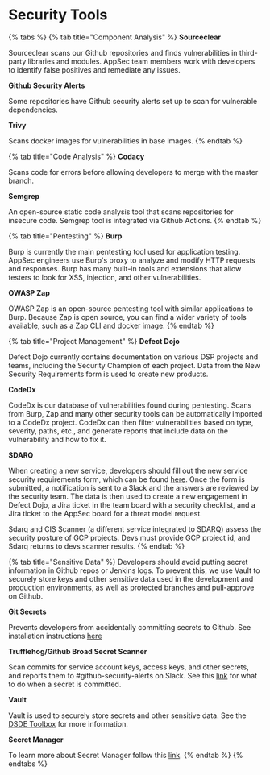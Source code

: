 # Security Tools

{% tabs %}
{% tab title="Component Analysis" %}
**Sourceclear**

Sourceclear scans our Github repositories and finds vulnerabilities in third-party libraries and modules.  AppSec team members work with developers to identify false positives and remediate any issues.

**Github Security Alerts**

Some repositories have Github security alerts set up to scan for vulnerable dependencies.

**Trivy**

Scans docker images for vulnerabilities in base images.
{% endtab %}

{% tab title="Code Analysis" %}
**Codacy**

Scans code for errors before allowing developers to merge with the master branch.

**Semgrep** 

An open-source static code analysis tool that scans repositories for insecure code. Semgrep tool is integrated via Github Actions.
{% endtab %}

{% tab title="Pentesting" %}
**Burp**

Burp is currently the main pentesting tool used for application testing. AppSec engineers use Burp's proxy to analyze and modify HTTP requests and responses. Burp has many built-in tools and extensions that allow testers to look for XSS, injection, and other vulnerabilities.

**OWASP Zap**

OWASP Zap is an open-source pentesting tool with similar applications to Burp. Because Zap is open source, you can find a wider variety of tools available, such as a Zap CLI and docker image.
{% endtab %}

{% tab title="Project Management" %}
**Defect Dojo**

Defect Dojo currently contains documentation on various DSP projects and teams, including the Security Champion of each project. Data from the New Security Requirements form is used to create new products. 

**CodeDx**

CodeDx is our database of vulnerabilities found during pentesting. Scans from Burp, Zap and many other security tools can be automatically imported to a CodeDx project. CodeDx can then filter vulnerabilities based on type, severity, paths, etc., and generate reports that include data on the vulnerability and how to fix it.

**SDARQ**

When creating a new service, developers should fill out the new service security requirements form, which can be found [here](https://sdarq.dsp-appsec.broadinstitute.org/). Once the form is submitted, a notification is sent to a Slack and the answers are reviewed by the security team. The data is then used to create a new engagement in Defect Dojo, a Jira ticket in the team board with a security checklist, and a Jira ticket to the AppSec board for a threat model request.   
  
Sdarq and CIS Scanner \(a different service integrated to SDARQ\) assess the security posture of GCP projects. Devs must provide GCP project id, and Sdarq returns to devs scanner results. 
{% endtab %}

{% tab title="Sensitive Data" %}
Developers should avoid putting secret information in Github repos or Jenkins logs. To prevent this, we use Vault to securely store keys and other sensitive data used in the development and production environments, as well as protected branches and pull-approve on Github.

**Git Secrets**

Prevents developers from accidentally committing secrets to Github. See installation instructions [here](https://dsp-security.broadinstitute.org/platform-security-categories/git/setup-git-secrets)

**Trufflehog/Github Broad Secret Scanner**

Scan commits for service account keys, access keys, and other secrets, and reports them to \#github-security-alerts on Slack. See this [link](https://dsp-security.broadinstitute.org/platform-security-categories/git/what-to-do-in-case-of-an-incident) for what to do when a secret is committed.

**Vault**

Vault is used to securely store secrets and other sensitive data. See the [DSDE Toolbox](https://github.com/broadinstitute/dsde-toolbox#authenticating-to-vault) for more information.

**Secret Manager**

To learn more about Secret Manager follow this [link](https://cloud.google.com/secret-manager).
{% endtab %}
{% endtabs %}

